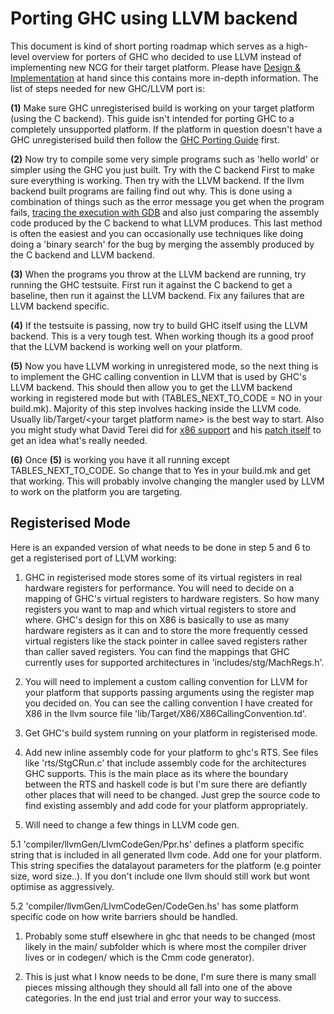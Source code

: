 # Porting GHC using LLVM backend


This document is kind of short porting roadmap which serves as a high-level overview for porters of GHC who decided to use LLVM instead of implementing new NCG for their target platform. Please have [Design & Implementation](commentary/compiler/backends/llvm/design) at hand since this contains more in-depth information.
The list of steps needed for new GHC/LLVM port is:

**(1)** Make sure GHC unregisterised build is working on your target platform (using the C backend). This guide isn't intended for porting GHC to a completely unsupported platform. If the platform in question doesn't have a GHC unregisterised build then follow the [GHC Porting Guide](building/porting) first.

**(2)** Now try to compile some very simple programs such as 'hello world' or simpler using the GHC you just built. Try with the C backend First to make sure everything is working. Then try with the LLVM backend. If the llvm backend built programs are failing find out why. This is done using a combination of things such as the error message you get when the program fails, [tracing the execution with GDB](debugging/compiled-code) and also just comparing the assembly code produced by the C backend to what LLVM produces. This last method is often the easiest and you can occasionally use techniques like doing doing a 'binary search' for the bug by merging the assembly produced by the C backend and LLVM backend.

**(3)** When the programs you throw at the LLVM backend are running, try running the GHC testsuite. First run it against the C backend to get a baseline, then run it against the LLVM backend. Fix any failures that are LLVM backend specific.

**(4)** If the testsuite is passing, now try to build GHC itself using the LLVM backend. This is a very tough test. When working though its a good proof that the LLVM backend is working well on your platform.

**(5)** Now you have LLVM working in unregistered mode, so the next thing is to implement the GHC calling convention in LLVM that is used by GHC's LLVM backend. This should then allow you to get the LLVM backend working in registered mode but with (TABLES_NEXT_TO_CODE = NO in your build.mk). Majority of this step involves hacking inside the LLVM code. Usually lib/Target/\<your target platform name\> is the best way to start. Also you might study what David Terei did for [ x86 support](http://lists.cs.uiuc.edu/pipermail/llvmdev/2010-March/030031.html) and his [ patch itself](http://lists.cs.uiuc.edu/pipermail/llvmdev/attachments/20100307/714e5c37/attachment-0001.obj) to get an idea what's really needed.

**(6)** Once **(5)** is working you have it all running except TABLES_NEXT_TO_CODE. So change that to Yes in your build.mk and get that working. This will probably involve changing the mangler used by LLVM to work on the platform you are targeting.

## Registerised Mode


Here is an expanded version of what needs to be done in step 5 and 6 to get a registerised port of LLVM working:

1. GHC in registerised mode stores some of its virtual registers in real hardware registers for performance. You will need to decide on a mapping of GHC's virtual registers to hardware registers. So how many registers you want to map and which virtual registers to store and where. GHC's design for this on X86 is basically to use as many hardware registers as it can and to store the more frequently cessed virtual registers like the stack pointer in callee saved registers rather than caller saved registers. You can find the mappings that GHC currently uses for supported architectures in 'includes/stg/MachRegs.h'.

1. You will need to implement a custom calling convention for LLVM for your platform that supports passing arguments using the register map you decided on. You can see the calling convention I have created for X86 in the llvm source file 'lib/Target/X86/X86CallingConvention.td'.

1. Get GHC's build system running on your platform in registerised mode.

1. Add new inline assembly code for your platform to ghc's RTS. See files like 'rts/StgCRun.c' that include assembly code for the architectures GHC supports. This is the main place as its where the boundary between the RTS and haskell code is but I'm sure there are defiantly other places that will need to be changed. Just grep the source code to find existing assembly and add code for your platform appropriately.

1. Will need to change a few things in LLVM code gen.


5.1 'compiler/llvmGen/LlvmCodeGen/Ppr.hs' defines a platform specific string that is included in all generated llvm code. Add one for your platform. This string specifies the datalayout parameters for the platform (e.g pointer size, word size..). If you don't include one llvm should still work but wont optimise as aggressively.


5.2 'compiler/llvmGen/LlvmCodeGen/CodeGen.hs' has some platform specific code on how write barriers should be handled.

1. Probably some stuff elsewhere in ghc that needs to be changed (most likely in the main/ subfolder which is where most the compiler driver lives or in codegen/ which is the Cmm code generator).

1. This is just what I know needs to be done, I'm sure there is many small pieces missing although they should all fall into one of the above categories. In the end just trial and error your way to success.

